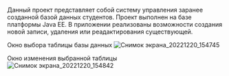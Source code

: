Данный проект представляет собой систему управления заранее созданной базой данных студентов. Проект выполнен на базе платформы Java EE. В приложении реализованы возможности создания новой записи, удаления или реадактирования существующей.

Окно выбора таблицы базы данных
![Снимок экрана_20221220_154745](https://github.com/nikdprog/Student-Database-Management-System/assets/110537773/9d1e5f5c-3ad1-4dba-9f15-d33eba622490)

Окно изменения выбранной таблицы
![Снимок экрана_20221220_154842](https://github.com/nikdprog/Student-Database-Management-System/assets/110537773/c22761b8-c224-41a9-9ddf-2233a195296e)
